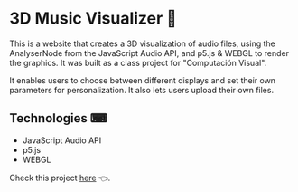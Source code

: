 # 3D Music Visualizer 🎵

This is a website that creates a 3D visualization of audio files, using the AnalyserNode from the JavaScript Audio API, and p5.js & WEBGL to render the graphics. It was built as a class project for "Computación Visual". 

It enables users to choose between different displays and set their own parameters for personalization. It also lets users upload their own files.

## Technologies ⌨
* JavaScript Audio API
* p5.js
* WEBGL

Check this project <a href="https://saacostam.github.io/3d-music-visualizer/" target="_blank">here</a> 👈.
